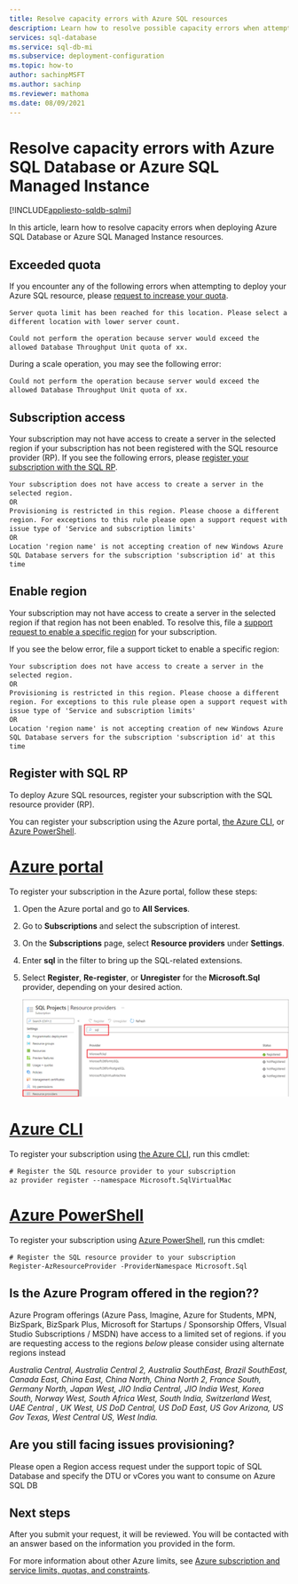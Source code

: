 ```yaml
---
title: Resolve capacity errors with Azure SQL resources
description: Learn how to resolve possible capacity errors when attempting to deploy or scale Azure SQL Database or Azure SQL Managed Instance resources. 
services: sql-database
ms.service: sql-db-mi
ms.subservice: deployment-configuration
ms.topic: how-to
author: sachinpMSFT
ms.author: sachinp
ms.reviewer: mathoma
ms.date: 08/09/2021
---
```


# Resolve capacity errors with Azure SQL Database or Azure SQL Managed Instance
[!INCLUDE[appliesto-sqldb-sqlmi](includes/appliesto-sqldb-sqlmi.md)]

In this article, learn how to resolve capacity errors when deploying Azure SQL Database or Azure SQL Managed Instance resources. 

## Exceeded quota 

If you encounter any of the following errors when attempting to deploy your Azure SQL resource, please [request to increase your quota](database/quota-increase-request.md). 

```
Server quota limit has been reached for this location. Please select a different location with lower server count.
```

```
Could not perform the operation because server would exceed the allowed Database Throughput Unit quota of xx.
```

During a scale operation, you may see the following error: 

```
Could not perform the operation because server would exceed the allowed Database Throughput Unit quota of xx. 
```

## Subscription access

Your subscription may not have access to create a server in the selected region if your subscription has not been registered with the SQL resource provider (RP).  If you see the following errors, please [register your subscription with the SQL RP](#register-with-sql-rp). 

```
Your subscription does not have access to create a server in the selected region.
OR
Provisioning is restricted in this region. Please choose a different region. For exceptions to this rule please open a support request with issue type of 'Service and subscription limits' 
OR
Location 'region name' is not accepting creation of new Windows Azure SQL Database servers for the subscription 'subscription id' at this time
```

## Enable region 

Your subscription may not have access to create a server in the selected region if that region has not been enabled. To resolve this, file a [support request to enable a specific region](database/quota-increase-request.md#region) for your subscription. 

If you see the below error, file a support ticket to enable a specific region: 

```
Your subscription does not have access to create a server in the selected region.
OR
Provisioning is restricted in this region. Please choose a different region. For exceptions to this rule please open a support request with issue type of 'Service and subscription limits' 
OR
Location 'region name' is not accepting creation of new Windows Azure SQL Database servers for the subscription 'subscription id' at this time
```


## Register with SQL RP

To deploy Azure SQL resources, register your subscription with the SQL resource provider (RP). 

You can register your subscription using the Azure portal, [the Azure CLI](/cli/azure/install-azure-cli), or [Azure PowerShell](/powershell/azure/install-az-ps). 

# [Azure portal](#tab/portal)

To register your subscription in the Azure portal, follow these steps: 

1. Open the Azure portal and go to **All Services**.
1. Go to **Subscriptions** and select the subscription of interest.
1. On the **Subscriptions** page, select **Resource providers** under **Settings**.
1. Enter **sql** in the filter to bring up the SQL-related extensions.
1. Select **Register**, **Re-register**, or **Unregister** for the  **Microsoft.Sql** provider, depending on your desired action.

   ![Modify the provider](./media/capacity-errors-troubleshoot/register-with-sql-rp.png)

# [Azure CLI](#tab/bash)

To register your subscription using [the Azure CLI](/cli/azure/install-azure-cli), run this cmdlet:

```azurecli-interactive
# Register the SQL resource provider to your subscription 
az provider register --namespace Microsoft.SqlVirtualMac 
```

# [Azure PowerShell](#tab/powershell)

To register your subscription using [Azure PowerShell](/powershell/azure/install-az-ps), run this cmdlet: 

```powershell-interactive
# Register the SQL resource provider to your subscription
Register-AzResourceProvider -ProviderNamespace Microsoft.Sql
```

## Is the Azure Program offered in the region??

Azure Program offerings (Azure Pass, Imagine, Azure for Students, MPN, BizSpark, BizSpark Plus, Microsoft for Startups / Sponsorship Offers, VIsual Studio Subscriptions / MSDN) have access to a limited set of regions. if you are requesting access to the regions _below_ please consider using alternate regions instead

_Australia Central, Australia Central 2, Australia SouthEast, Brazil SouthEast, Canada East, China East, China North, China North 2, France South, Germany North, Japan West, JIO India Central, JIO India West, Korea South, Norway West, South Africa West, South India, Switzerland West, UAE Central , UK West, US DoD Central, US DoD East, US Gov Arizona, US Gov Texas, West Central US, West India._ 

## Are you still facing issues provisioning? 

Please open a Region access request under the support topic of SQL Database and specify the DTU or vCores you want to consume on Azure SQL DB

## Next steps

After you submit your request, it will be reviewed. You will be contacted with an answer based on the information you provided in the form.

For more information about other Azure limits, see [Azure subscription and service limits, quotas, and constraints](../azure-resource-manager/management/azure-subscription-service-limits.md).
